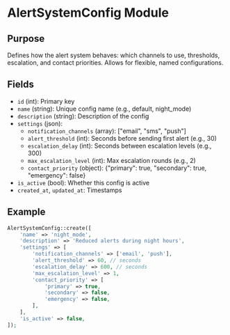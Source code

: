 # AlertSystemConfig Module

## Purpose
Defines how the alert system behaves: which channels to use, thresholds, escalation, and contact priorities. Allows for flexible, named configurations.

## Fields
- `id` (int): Primary key
- `name` (string): Unique config name (e.g., default, night_mode)
- `description` (string): Description of the config
- `settings` (json):
  - `notification_channels` (array): ["email", "sms", "push"]
  - `alert_threshold` (int): Seconds before sending first alert (e.g., 30)
  - `escalation_delay` (int): Seconds between escalation levels (e.g., 300)
  - `max_escalation_level` (int): Max escalation rounds (e.g., 2)
  - `contact_priority` (object): {"primary": true, "secondary": true, "emergency": false}
- `is_active` (bool): Whether this config is active
- `created_at`, `updated_at`: Timestamps

## Example
```php
AlertSystemConfig::create([
    'name' => 'night_mode',
    'description' => 'Reduced alerts during night hours',
    'settings' => [
        'notification_channels' => ['email', 'push'],
        'alert_threshold' => 60, // seconds
        'escalation_delay' => 600, // seconds
        'max_escalation_level' => 1,
        'contact_priority' => [
            'primary' => true,
            'secondary' => false,
            'emergency' => false,
        ],
    ],
    'is_active' => false,
]);
``` 